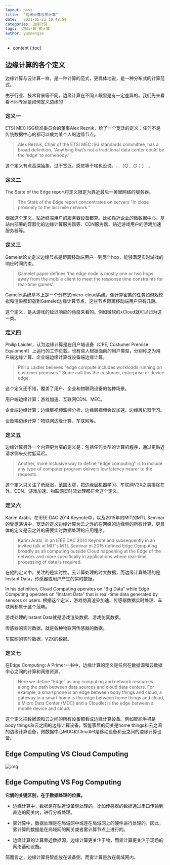 ```yaml
---
layout: post
title:  "边缘计算与雾计算"
date:   2021-05-22 10:48:54
categories: 边缘计算
tags:  边缘计算 雾计算 
author: yunmengze
---
```


* content
{:toc}



## 边缘计算的各个定义

边缘计算与云计算一样，是一种计算的范式，更具体地说，是一种分布式的计算范式。

由于行业、技术背景等不同，边缘计算在不同人眼里是有一定差异的。我们先来看看不同专家是如何定义边缘的：

### 定义一

ETSI MEC ISG标准委员会的董事Alex Reznik，给了一个宽泛的定义：任何不是传统数据中心的都可以成为某个人的边缘节点。

> Alex Reznik, Chair of the ETSI MEC ISG standards committee, has a broad definition, "Anything that’s not a traditional data center could be the ‘edge’ to somebody."

这个定义有点高深抽象，过于宽泛，感觉等于啥也没说。…（⊙＿⊙；）…

### 定义二

The State of the Edge report将定义限定为靠近最后一英里网络的服务器。

> The State of the Edge report concentrates on servers "in close proximity to the last mile network."

根据这个定义，贴近终端用户的服务器设备都算。比如靠近企业的微数据中心、基站内部署的容器化的边缘计算服务器等、CDN服务器、贴近游戏用户的游戏加速服务器等。





### 定义三

Gamelet论文定义边缘节点是距离移动端用户一到两个hop，能够满足实时游戏的响应时间约束。

> Gamelet paper defines 'the edge node is mostly one or two hops away from the mobile client to meet the response time constraints for real-time games'.

Gamelet系统基本上是一个分布式micro-cloud系统，像计算密集的任务如游戏模拟和渲染都卸载到Gamelet边缘计算节点，这些节点距离移动端用户只有几跳。

这个定义，是从游戏的延迟响应的角度来看的。例如微软的xCloud就可以归为这一类。

### 定义四

Philip Laidler，认为边缘计算是在用户端设备（CPE, Costumer Premise Equipment）上运行的工作负载。也有些人根据面向的用户类型，分别称之为用户端边缘计算、企业端边缘计算或设备端边缘计算。

> Philip Laidler believes "edge compute includes workloads running on customer premises." Some call this the customer, enterprise or device edge.

这个定义还不错，覆盖了用户、企业和物联网设备的各种场景。

用户端边缘计算：游戏加速、互联网CDN、MEC。

企业端边缘计算：边缘层视频监控分析、边缘层视频会议加速、边缘层机器学习。

设备端边缘计算：物联网边缘计算、车联网等。

### 定义五

边缘计算另外一个内涵更为窄的定义是：包括任何类型的计算机程序，通过更贴近请求侧来交付低延迟。

> Another, more inclusive way to define "edge computing" is to include any type of computer program delivers low latency nearer to the requests.

这个定义只关注了低延迟，范围太窄，把边缘层机器学习、车联网V2X之类排除在外。CDN、游戏加速、物联网实时流处理都符合这个定义。

### 定义六

Karim Arabi，在IEEE DAC 2014 Keynote中，以及2015年的MIT的MTL Seminar的受邀演讲中，宽泛的定义边缘计算为云之外的在网络的边缘侧的所有计算，更具体的定义是云之外的需要实时数据处理的应用程序。

> Karim Arabi, in an IEEE DAC 2014 Keynote and subsequently in an invited talk at MIT's MTL Seminar in 2015 defined Edge Computing broadly as all computing outside Cloud happening at the Edge of the network and more specifically in applications where real-time processing of data is required.

在他的定义中，关注的是实时性。云计算处理的时大数据，而边缘计算处理的是Instant Data，传感器或用户产生的实时数据。

In his definition, Cloud Computing operates on “Big Data” while Edge Computing operates on “Instant Data” that is real-time data generated by sensors or users.
根据这个定义，游戏仿真渲染加速、传感器数据实时处理、车联网都属于这个范畴。

游戏处理的Instant Data就是游戏渲染数据、游戏仿真数据。

传感器的实时数据，就是各种物联网传感器的数据。

车联网的实时数据，V2X的数据。

### 定义七

在Edge Computing: A Primer一书中，边缘计算的定义是任何在数据源和云数据中心之间的计算和网络资源。

>Here we define “Edge” as any computing and network resources along the path between data sources and cloud data centers. For example, a smartphone is an edge between body things and cloud, a gateway in a smart home is the edge between home things and cloud, a Micro Data Center (MDC) and a Cloudlet is the edge between a mobile device and cloud.

这个定义把数据源和云之间的所有设备都看成边缘计算设备。例如智能手机是body things和云之间的边缘计算设备，智能家居的网关是home things和云之间的边缘计算设备，微数据中心MDC和Cloudlet是移动设备和云之间的边缘计算设备。



## Edge Computing VS Cloud Computing

![img](https://cdn.jsdelivr.net/gh/IT-YUNMENGZE/ImgDB/blog_img/5-1.jpg)


## Edge Computing VS Fog Computing
**它俩的关键区别，在于数据处理的位置。**

* 边缘计算中，数据是在贴近设备侧处理的。比如传感器的数据通过串口传输到直连的网关内，进行分析处理。

* 雾计算中，数据处理是在局域网中或连在局域网上的硬件进行处理的。因此，雾计算的数据是在局域网的网关或者雾计算节点上进行的。

* 边缘计算的计算靠近数据源。边缘计算更关注于物，而雾计算更关注于现场的网络基础设施。

简而言之，边缘计算将智能放在设备侧，而雾计算是放在局域网内。